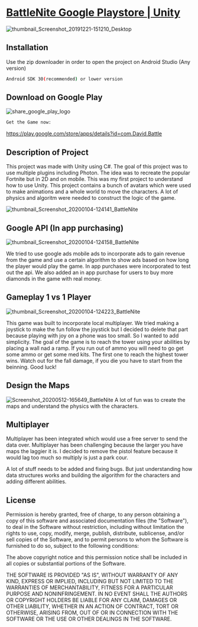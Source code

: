 # [BattleNite Google Playstore | Unity](https://play.google.com/store/apps/details?id=com.David.Battle)
![thumbnail_Screenshot_20191221-151210_Desktop](https://user-images.githubusercontent.com/114316608/192660236-d11bfd85-add0-444c-aed0-3f66c9348a4b.jpg)

## Installation

Use the zip downloader in order to open the project on Android Studio (Any version)
```bash
Android SDK 30(recommended) or lower version
```

## Download on Google Play
![share_google_play_logo](https://user-images.githubusercontent.com/114316608/193375985-213c7593-959d-493c-a242-4799eb48ccc1.png )
```bash
Get the Game now:
```
https://play.google.com/store/apps/details?id=com.David.Battle


## Description of Project

This project was made with Unity using C#. The goal of this project was to use multiple plugins including Photon. The idea was to recreate the popular Fortnite but in 2D and on mobile. This was my first project to understand how to use Unity. This project contains a bunch of avatars which were used to make animations and a whole world to move the characters. A lot of physics and algoritm were needed to construct the logic of the game. 

![thumbnail_Screenshot_20200104-124141_BattleNite](https://user-images.githubusercontent.com/114316608/193376049-05f58d17-b2b8-482b-aba0-3f9302b9897a.jpg)

## Google API (In app purchasing)

![thumbnail_Screenshot_20200104-124158_BattleNite](https://user-images.githubusercontent.com/114316608/193376320-397ed551-73ac-46c2-8d11-3ac9d12ba88b.jpg)

We tried to use google ads mobile  ads to incorporate ads to gain revenue from the game and use a certain algorithm to show ads based on how long the player would play the game. In app purchases were incorporated to test out the api. We also added an in app purchase for users to buy more diamonds in the game with real money. 

## Gameplay 1 vs 1 Player

![thumbnail_Screenshot_20200104-124223_BattleNite](https://user-images.githubusercontent.com/114316608/193376400-48f3eacc-6b86-4002-af1f-9b935efedb88.jpg)

This game was built to incorporate local multiplayer. We tried making a joystick to make the fun follow the joystick but I decided to delete that part because playing with joy on a phone was too small. So I wanted to add simplicity. The goal of the game is to reach the tower using your abilities by placing a wall nad a ramp. If you run out of ammo you will need to go get some ammo or get some med kits. The first one to reach the highest tower wins. Watch out for the fall damage, if you die you have to start from the beinning. Good luck!

## Design the Maps
![Screenshot_20200512-165649_BattleNite](https://user-images.githubusercontent.com/114316608/193376568-7b81ca52-dec8-4152-bc72-4d1372020736.jpg)
A lot of fun was to create the maps and understand the physics with the characters.

## Multiplayer

Multiplayer has been integrated which would use a free server to send the data over. Multiplayer has been challenging because the larger you have maps the laggier it is. I decided to remove the pistol feature because it would lag too much so multiply is just a park cour.

A lot of stuff needs to be added and fixing bugs. But just understanding how data structures works and building the algorithm for the characters and adding different abilities.

## License

Permission is hereby granted, free of charge, to any person obtaining a copy of this software and associated documentation files (the "Software"), to deal in the Software without restriction, including without limitation the rights to use, copy, modify, merge, publish, distribute, sublicense, and/or sell copies of the Software, and to permit persons to whom the Software is furnished to do so, subject to the following conditions:

The above copyright notice and this permission notice shall be included in all copies or substantial portions of the Software.

THE SOFTWARE IS PROVIDED "AS IS", WITHOUT WARRANTY OF ANY KIND, EXPRESS OR IMPLIED, INCLUDING BUT NOT LIMITED TO THE WARRANTIES OF MERCHANTABILITY, FITNESS FOR A PARTICULAR PURPOSE AND NONINFRINGEMENT. IN NO EVENT SHALL THE AUTHORS OR COPYRIGHT HOLDERS BE LIABLE FOR ANY CLAIM, DAMAGES OR OTHER LIABILITY, WHETHER IN AN ACTION OF CONTRACT, TORT OR OTHERWISE, ARISING FROM, OUT OF OR IN CONNECTION WITH THE SOFTWARE OR THE USE OR OTHER DEALINGS IN THE SOFTWARE.







